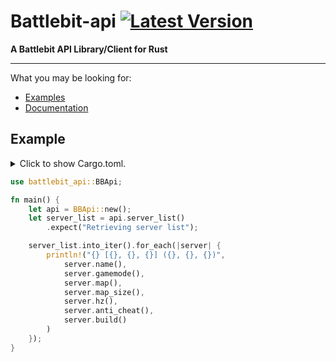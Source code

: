 # Battlebit-api [![Latest Version]][crates.io]

[Latest Version]: https://img.shields.io/crates/v/battlebit-api.svg
[crates.io]: https://crates.io/crates/battlebit-api

**A Battlebit API Library/Client for Rust**

---

What you may be looking for:
- [Examples](https://github.com/superyu1337/battlebit-api/tree/main/examples)
- [Documentation](https://docs.rs/battlebit-api)

## Example

<details>
<summary>
Click to show Cargo.toml.
</summary>

```toml
[dependencies]
battlebit-api = "0.1.8"
```

</details>
<p></p>

```rust
use battlebit_api::BBApi;

fn main() {
    let api = BBApi::new();
    let server_list = api.server_list()
        .expect("Retrieving server list");

    server_list.into_iter().for_each(|server| {
        println!("{} [{}, {}, {}] ({}, {}, {})", 
            server.name(), 
            server.gamemode(), 
            server.map(),
            server.map_size(),
            server.hz(), 
            server.anti_cheat(),
            server.build()
        )
    });
}
```